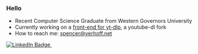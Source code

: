 ### Hello

- Recent Computer Science Graduate from Western Governors University 
- Currently working on a <a href="https://github.com/Spencerv1/yt-dlp-gui">front-end for yt-dlp</a>, a youtube-dl fork
- How to reach me: spencer@verhoff.net

<div id="badges">
  <a href="https://www.linkedin.com/in/spencer-v-a1b0bb220/">
    <img src="https://img.shields.io/badge/LinkedIn-blue" alt="LinkedIn Badge"/>
  </a>
  <img src="https://komarev.com/ghpvc/?username=Spencerv1&style=flat-square&color=blue" alt=""/>
</div>
